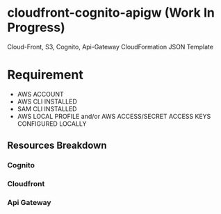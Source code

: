 # cloudfront-cognito-apigw (Work In Progress)
Cloud-Front, S3, Cognito, Api-Gateway CloudFormation JSON Template


# Requirement

-  AWS ACCOUNT
-  AWS CLI INSTALLED
-  SAM CLI INSTALLED
-  AWS LOCAL PROFILE and/or AWS ACCESS/SECRET ACCESS KEYS CONFIGURED LOCALLY


## Resources Breakdown

### Cognito


### Cloudfront


### Api Gateway
